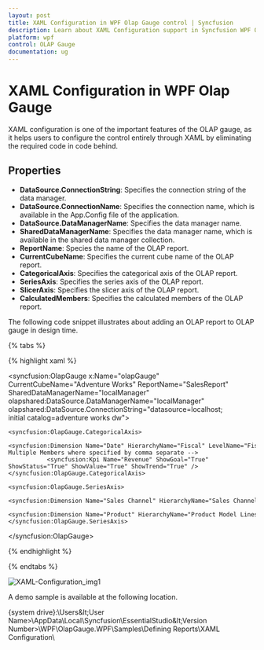 ```yaml
---
layout: post
title: XAML Configuration in WPF Olap Gauge control | Syncfusion
description: Learn about XAML Configuration support in Syncfusion WPF Olap Gauge control, its elements and more details.
platform: wpf
control: OLAP Gauge
documentation: ug
---
```


# XAML Configuration in WPF Olap Gauge

XAML configuration is one of the important features of the OLAP gauge, as it helps users to configure the control entirely through XAML by eliminating the required code in code behind.

## Properties

* **DataSource.ConnectionString**: Specifies the connection string of the data manager.
* **DataSource.ConnectionName**: Specifies the connection name, which is available in the App.Config file of the application.
* **DataSource.DataManagerName**: Specifies the data manager name.
* **SharedDataManagerName**: Specifies the data manager name, which is available in the shared data manager collection.
* **ReportName**: Species the name of the OLAP report.
* **CurrentCubeName**: Specifies the current cube name of the OLAP report.
* **CategoricalAxis**: Specifies the categorical axis of the OLAP report.
* **SeriesAxis**: Specifies the series axis of the OLAP report.
* **SlicerAxis**: Specifies the slicer axis of the OLAP report.
* **CalculatedMembers**: Specifies the calculated members of the OLAP report.

The following code snippet illustrates about adding an OLAP report to OLAP gauge in design time.

{% tabs %}

{% highlight xaml %}

<syncfusion:OlapGauge x:Name="olapGauge" CurrentCubeName="Adventure Works" ReportName="SalesReport"
                                         SharedDataManagerName="localManager"
                                         olapshared:DataSource.DataManagerName="localManager"
                                         olapshared:DataSource.ConnectionString="datasource=localhost; initial catalog=adventure works dw">
<!-- Adding Elements to Categorical Axis -->
    <syncfusion:OlapGauge.CategoricalAxis>
               <syncfusion:Dimension Name="Date" HierarchyName="Fiscal" LevelName="Fiscal Year" IncludeMembers="FY 2002, FY 2003"  />     <!- Multiple Members where specified by comma separate -->
               <syncfusion:Kpi Name="Revenue" ShowGoal="True" ShowStatus="True" ShowValue="True" ShowTrend="True" />
    </syncfusion:OlapGauge.CategoricalAxis>
<!-- Adding Elements to Series Axis -->
    <syncfusion:OlapGauge.SeriesAxis>
                <syncfusion:Dimension Name="Sales Channel" HierarchyName="Sales Channel" LevelName="Sales Channel" />
                <syncfusion:Dimension Name="Product" HierarchyName="Product Model Lines" LevelName="Product Line" IncludeMembers="Road" />
    </syncfusion:OlapGauge.SeriesAxis>
</syncfusion:OlapGauge>

{% endhighlight %}

{% endtabs %}

![XAML-Configuration_img1](XAML-Configuration_images/XAML-Configuration_img1.png)

A demo sample is available at the following location.

{system drive}:\Users\&lt;User Name&gt;\AppData\Local\Syncfusion\EssentialStudio\&lt;Version Number&gt;\WPF\OlapGauge.WPF\Samples\Defining Reports\XAML Configuration\
